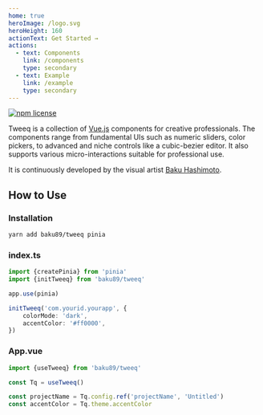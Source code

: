 ```yaml
---
home: true
heroImage: /logo.svg
heroHeight: 160
actionText: Get Started →
actions:
  - text: Components
    link: /components
    type: secondary
  - text: Example
    link: /example
    type: secondary
---
```


<div class="badges">
	<p>
		<a href="http://spdx.org/licenses/MIT">
			<img src="https://img.shields.io/npm/l/tweeq.svg?style=flat-square" alt="npm license">
		</a>
	</p>
</div>

Tweeq is a collection of [Vue.js](https://vuejs.org) components for creative professionals. The components range from fundamental UIs such as numeric sliders, color pickers, to advanced and niche controls like a cubic-bezier editor. It also supports various micro-interactions suitable for professional use.

It is continuously developed by the visual artist [Baku Hashimoto](https://baku89.com).

## How to Use

### Installation

```bash
yarn add baku89/tweeq pinia
```

### index.ts 

```ts
import {createPinia} from 'pinia'
import {initTweeq} from 'baku89/tweeq'

app.use(pinia)

initTweeq('com.yourid.yourapp', {
	colorMode: 'dark',
	accentColor: '#ff0000',
})
```

### App.vue

```ts
import {useTweeq} from 'baku89/tweeq'

const Tq = useTweeq()

const projectName = Tq.config.ref('projectName', 'Untitled')
const accentColor = Tq.theme.accentColor
```


